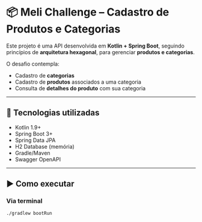 # 📦 Meli Challenge – Cadastro de Produtos e Categorias

Este projeto é uma API desenvolvida em **Kotlin + Spring Boot**, seguindo princípios de **arquitetura hexagonal**, para gerenciar **produtos e categorias**.

O desafio contempla:
- Cadastro de **categorias**
- Cadastro de **produtos** associados a uma categoria
- Consulta de **detalhes do produto** com sua categoria

---

## 🚀 Tecnologias utilizadas
- Kotlin 1.9+
- Spring Boot 3+
- Spring Data JPA
- H2 Database (memória)
- Gradle/Maven
- Swagger OpenAPI

---

## ▶️ Como executar

### Via terminal
```bash
./gradlew bootRun

